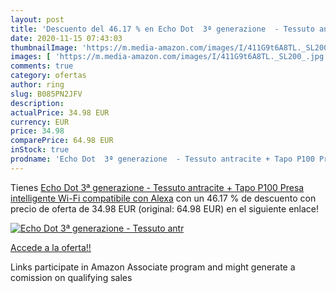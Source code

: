 ```yaml
---
layout: post
title: 'Descuento del 46.17 % en Echo Dot  3ª generazione  - Tessuto antr'
date: 2020-11-15 07:43:03
thumbnailImage: 'https://m.media-amazon.com/images/I/411G9t6A8TL._SL200_.jpg'
images: [ 'https://m.media-amazon.com/images/I/411G9t6A8TL._SL200_.jpg' ]
comments: true
category: ofertas
author: ring
slug: B085PN2JFV
description:
actualPrice: 34.98 EUR
currency: EUR
price: 34.98
comparePrice: 64.98 EUR
inStock: true
prodname: 'Echo Dot  3ª generazione  - Tessuto antracite + Tapo P100 Presa intelligente Wi-Fi  compatibile con Alexa'
---
```


Tienes [Echo Dot  3ª generazione  - Tessuto antracite + Tapo P100 Presa intelligente Wi-Fi  compatibile con Alexa](https://www.amazon.it/dp/B085PN2JFV/?tag=tolees00-21) con un 46.17 % de descuento con precio de oferta de 34.98 EUR (original: 64.98 EUR) en el siguiente enlace!

[![Echo Dot  3ª generazione  - Tessuto antr](https://m.media-amazon.com/images/I/411G9t6A8TL._SL200_.jpg)](https://www.amazon.it/dp/B085PN2JFV/?tag=tolees00-21)

[Accede a la oferta!!](https://www.amazon.it/dp/B085PN2JFV/?tag=tolees00-21)

Links participate in Amazon Associate program and might generate a comission on qualifying sales



